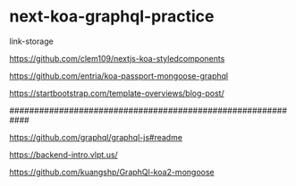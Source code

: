 # next-koa-graphql-practice


link-storage


https://github.com/clem109/nextjs-koa-styledcomponents 


https://github.com/entria/koa-passport-mongoose-graphql


https://startbootstrap.com/template-overviews/blog-post/


############################################################


https://github.com/graphql/graphql-js#readme


https://backend-intro.vlpt.us/


https://github.com/kuangshp/GraphQl-koa2-mongoose





